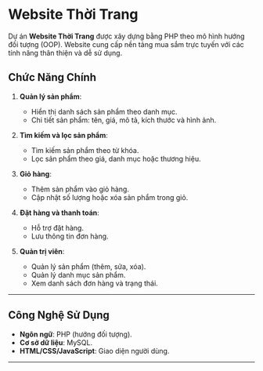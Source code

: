 # Website Thời Trang

Dự án **Website Thời Trang** được xây dựng bằng PHP theo mô hình hướng đối tượng (OOP). Website cung cấp nền tảng mua sắm trực tuyến với các tính năng thân thiện và dễ sử dụng.

## Chức Năng Chính
1. **Quản lý sản phẩm**:
   - Hiển thị danh sách sản phẩm theo danh mục.
   - Chi tiết sản phẩm: tên, giá, mô tả, kích thước và hình ảnh.

2. **Tìm kiếm và lọc sản phẩm**:
   - Tìm kiếm sản phẩm theo từ khóa.
   - Lọc sản phẩm theo giá, danh mục hoặc thương hiệu.

3. **Giỏ hàng**:
   - Thêm sản phẩm vào giỏ hàng.
   - Cập nhật số lượng hoặc xóa sản phẩm trong giỏ.

4. **Đặt hàng và thanh toán**:
   - Hỗ trợ đặt hàng.
   - Lưu thông tin đơn hàng.

5. **Quản trị viên**:
   - Quản lý sản phẩm (thêm, sửa, xóa).
   - Quản lý danh mục sản phẩm.
   - Xem danh sách đơn hàng và trạng thái.

---

## Công Nghệ Sử Dụng
- **Ngôn ngữ**: PHP (hướng đối tượng).
- **Cơ sở dữ liệu**: MySQL.
- **HTML/CSS/JavaScript**: Giao diện người dùng.

---


